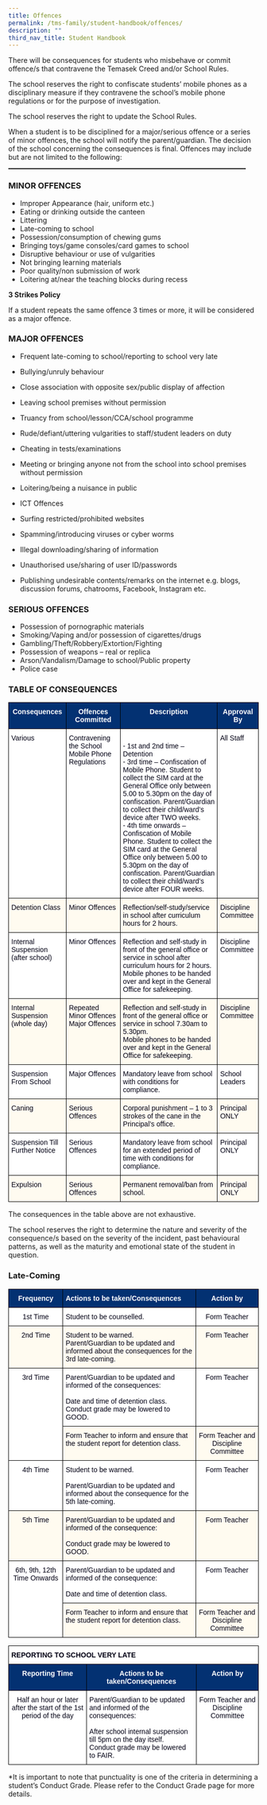 ```yaml
---
title: Offences
permalink: /tms-family/student-handbook/offences/
description: ""
third_nav_title: Student Handbook
---
```

There will be consequences for students who misbehave or commit offence/s that contravene the Temasek Creed and/or School Rules.

The school reserves the right to confiscate students’ mobile phones as a disciplinary measure if they contravene the school’s mobile phone regulations or for the purpose of investigation.

The school reserves the right to update the School Rules.

When a student is to be disciplined for a major/serious offence or a series of minor offences, the school will notify the parent/guardian. The decision of the school concerning the consequences is final. Offences may include but are not limited to the following:

<table style="margin: 0px; outline: 0px; padding: 0px; border-collapse: collapse; border: none;" cellpadding="0" cellspacing="0" border="0" class="MsoTableGrid"><tbody style="margin: 0px; outline: 0px; padding: 0px;"><tr style="margin: 0px; outline: 0px; padding: 0px;"><td style="margin: 0px; outline: 0px; padding: 0cm 5.4pt; width: 347.55pt;" valign="top" width="463"><p style="margin: 0cm; outline: 0px; padding: 0px; line-height: 12.4667px; font-size: 11pt; color: rgb(17, 17, 17); font-family: Calibri, sans-serif;" class="MsoNormal"><span style="margin: 0px; outline: 0px; padding: 0px; font-size: 6pt; line-height: 6.8px;"></span></p></td></tr></tbody></table>

### MINOR OFFENCES


*   Improper Appearance (hair, uniform etc.)
*   Eating or drinking outside the canteen
*   Littering
*   Late-coming to school
*   Possession/consumption of chewing gums
*   Bringing toys/game consoles/card games to school
*   Disruptive behaviour or use of vulgarities
*   Not bringing learning materials
*   Poor quality/non submission of work
*   Loitering at/near the teaching blocks during recess

**3 Strikes Policy**

If a student repeats the same offence 3 times or more, it will be considered as a major offence.

  
### MAJOR OFFENCES


*   Frequent late-coming to school/reporting to school very late
*   Bullying/unruly behaviour
*   Close association with opposite sex/public display of affection
*   Leaving school premises without permission
*   Truancy from school/lesson/CCA/school programme
*   Rude/defiant/uttering vulgarities to staff/student leaders on duty
*   Cheating in tests/examinations
*   Meeting or bringing anyone not from the school into school premises without permission
*   Loitering/being a nuisance in public
*   ICT Offences

*   Surfing restricted/prohibited websites
*   Spamming/introducing viruses or cyber worms
*   Illegal downloading/sharing of information
*   Unauthorised use/sharing of user ID/passwords
*   Publishing undesirable contents/remarks on the internet e.g. blogs, discussion forums, chatrooms, Facebook, Instagram etc.

  

### SERIOUS OFFENCES


*   Possession of pornographic materials
*   Smoking/Vaping and/or possession of cigarettes/drugs
*   Gambling/Theft/Robbery/Extortion/Fighting
*   Possession of weapons – real or replica
*   Arson/Vandalism/Damage to school/Public property
*   Police case

### TABLE OF CONSEQUENCES

<style type="text/css">
.tg  {border-collapse:collapse;border-spacing:0;}
.tg td{border-color:black;border-style:solid;border-width:1px;font-family:Arial, sans-serif;font-size:14px;
  overflow:hidden;padding:10px 5px;word-break:normal;}
.tg th{border-color:black;border-style:solid;border-width:1px;font-family:Arial, sans-serif;font-size:14px;
  font-weight:normal;overflow:hidden;padding:10px 5px;word-break:normal;}
.tg .tg-psm1{background-color:#033172;color:#FFF;font-weight:bold;text-align:center;vertical-align:top}
.tg .tg-2wh9{background-color:#FFF;color:#020014;text-align:left;vertical-align:top}
.tg .tg-pc3f{background-color:#FFFBF0;color:#020014;text-align:left;vertical-align:top}
</style>
<table class="tg">
<thead>
  <tr>
    <th class="tg-psm1">Consequences</th>
    <th class="tg-psm1">Offences Committed</th>
    <th class="tg-psm1">Description</th>
    <th class="tg-psm1">Approval By</th>
  </tr>
</thead>
<tbody>
  <tr>
    <td class="tg-2wh9"><span style="color:#020014">Various</span></td>
    <td class="tg-2wh9">Contravening the School Mobile Phone Regulations<br></td>
    <td class="tg-2wh9"><br>- 1st and 2nd time – Detention<br>- 3rd time – Confiscation of Mobile Phone. Student to collect the SIM card at the General Office only between 5.00 to 5.30pm on the day of confiscation. Parent/Guardian to collect their child/ward’s device after TWO weeks.<br>- 4th time onwards – Confiscation of Mobile Phone. Student to collect the SIM card at the General Office only between 5.00 to 5.30pm on the day of confiscation. Parent/Guardian to collect their child/ward’s device after FOUR weeks.</td>
    <td class="tg-2wh9">All Staff</td>
  </tr>
  <tr>
    <td class="tg-pc3f">Detention Class</td>
    <td class="tg-pc3f">Minor Offences</td>
    <td class="tg-pc3f">Reflection/self-study/service in school after curriculum hours for 2 hours.</td>
    <td class="tg-pc3f">Discipline Committee</td>
  </tr>
  <tr>
    <td class="tg-2wh9">Internal Suspension<br>(after school)</td>
    <td class="tg-2wh9">Minor Offences</td>
    <td class="tg-2wh9">Reflection and self-study in front of the general office or service in school after curriculum hours for 2 hours.<br>Mobile phones to be handed over and kept in the General Office for safekeeping.</td>
    <td class="tg-2wh9">Discipline Committee</td>
  </tr>
  <tr>
    <td class="tg-pc3f">Internal Suspension<br>(whole day)</td>
    <td class="tg-pc3f">Repeated Minor Offences<br>Major Offences</td>
    <td class="tg-pc3f">Reflection and self-study in front of the general office or service in school 7.30am to 5.30pm.<br>Mobile phones to be handed over and kept in the General Office for safekeeping.</td>
    <td class="tg-pc3f">Discipline Committee</td>
  </tr>
  <tr>
    <td class="tg-2wh9">Suspension From School</td>
    <td class="tg-2wh9">Major Offences</td>
    <td class="tg-2wh9">Mandatory leave from school with conditions for compliance.</td>
    <td class="tg-2wh9">School Leaders</td>
  </tr>
  <tr>
    <td class="tg-pc3f">Caning</td>
    <td class="tg-pc3f">Serious Offences</td>
    <td class="tg-pc3f">Corporal punishment – 1 to 3 strokes of the cane in the Principal’s office.</td>
    <td class="tg-pc3f">Principal ONLY</td>
  </tr>
  <tr>
    <td class="tg-2wh9">Suspension Till Further Notice</td>
    <td class="tg-2wh9">Serious Offences</td>
    <td class="tg-2wh9">Mandatory leave from school for an extended period of time with conditions for compliance.</td>
    <td class="tg-2wh9">Principal ONLY</td>
  </tr>
  <tr>
    <td class="tg-pc3f">Expulsion</td>
    <td class="tg-pc3f">Serious Offences</td>
    <td class="tg-pc3f">Permanent removal/ban from school.</td>
    <td class="tg-pc3f">Principal ONLY</td>
  </tr>
</tbody>
</table>

The consequences in the table above are not exhaustive.

The school reserves the right to determine the nature and severity of the consequence/s based on the severity of the incident, past behavioural patterns, as well as the maturity and emotional state of the student in question.

### Late-Coming

<style type="text/css">
.tg  {border-collapse:collapse;border-spacing:0;}
.tg td{border-color:black;border-style:solid;border-width:1px;font-family:Arial, sans-serif;font-size:14px;
  overflow:hidden;padding:10px 5px;word-break:normal;}
.tg th{border-color:black;border-style:solid;border-width:1px;font-family:Arial, sans-serif;font-size:14px;
  font-weight:normal;overflow:hidden;padding:10px 5px;word-break:normal;}
.tg .tg-psm1{background-color:#033172;color:#FFF;font-weight:bold;text-align:center;vertical-align:top}
.tg .tg-2wh9{background-color:#FFF;color:#020014;text-align:left;vertical-align:top}
.tg .tg-l3dr{background-color:#FFF;color:#020014;text-align:center;vertical-align:top}
.tg .tg-j9i1{background-color:#033172;color:#FFF;font-weight:bold;text-align:left;vertical-align:top}
.tg .tg-urk9{background-color:#FFFBF0;color:#020014;text-align:center;vertical-align:top}
.tg .tg-pc3f{background-color:#FFFBF0;color:#020014;text-align:left;vertical-align:top}
</style>
<table class="tg">
<thead>
  <tr>
    <th class="tg-psm1">Frequency</th>
    <th class="tg-j9i1">Actions to be taken/Consequences</th>
    <th class="tg-psm1">Action by</th>
  </tr>
</thead>
<tbody>
  <tr>
    <td class="tg-l3dr">1st Time</td>
    <td class="tg-2wh9">Student to be counselled.</td>
    <td class="tg-l3dr">Form Teacher</td>
  </tr>
  <tr>
    <td class="tg-urk9">2nd Time</td>
    <td class="tg-pc3f">Student to be warned.<br>Parent/Guardian to be updated and informed about the consequences for the 3rd late-coming.</td>
    <td class="tg-urk9">Form Teacher</td>
  </tr>
  <tr>
    <td rowspan="2" class="tg-l3dr">3rd Time</td>
    <td class="tg-2wh9">Parent/Guardian to be updated and informed of the consequences:<br><br>Date and time of detention class.<br>Conduct grade may be lowered to GOOD.<br></td>
    <td class="tg-l3dr">Form Teacher</td>
  </tr>
  <tr>
    <td class="tg-pc3f">Form Teacher to inform and ensure that the student report for detention class.</td>
    <td class="tg-urk9">Form Teacher and Discipline Committee</td>
  </tr>
  <tr>
    <td class="tg-l3dr">4th Time</td>
    <td class="tg-2wh9">Student to be warned.<br><br>Parent/Guardian to be updated and informed about the consequence for the 5th late-coming.<br></td>
    <td class="tg-l3dr">Form Teacher</td>
  </tr>
  <tr>
    <td class="tg-urk9">5th Time</td>
    <td class="tg-pc3f">Parent/Guardian to be updated and informed of the consequence:<br><br>Conduct grade may be lowered to GOOD.<br></td>
    <td class="tg-urk9">Form Teacher</td>
  </tr>
  <tr>
    <td rowspan="2" class="tg-l3dr">6th, 9th, 12th Time Onwards</td>
    <td class="tg-2wh9">Parent/Guardian to be updated and informed of the consequence:<br><br>Date and time of detention class.<br></td>
    <td class="tg-l3dr">Form Teacher</td>
  </tr>
  <tr>
    <td class="tg-pc3f">Form Teacher to inform and ensure that the student report for detention class.</td>
    <td class="tg-urk9">Form Teacher and Discipline Committee</td>
  </tr>
</tbody>
</table>

<style type="text/css">
.tg  {border-collapse:collapse;border-spacing:0;}
.tg td{border-color:black;border-style:solid;border-width:1px;font-family:Arial, sans-serif;font-size:14px;
  overflow:hidden;padding:10px 5px;word-break:normal;}
.tg th{border-color:black;border-style:solid;border-width:1px;font-family:Arial, sans-serif;font-size:14px;
  font-weight:normal;overflow:hidden;padding:10px 5px;word-break:normal;}
.tg .tg-psm1{background-color:#033172;color:#FFF;font-weight:bold;text-align:center;vertical-align:top}
.tg .tg-2wh9{background-color:#FFF;color:#020014;text-align:left;vertical-align:top}
.tg .tg-l3dr{background-color:#FFF;color:#020014;text-align:center;vertical-align:top}
.tg .tg-muaq{background-color:#FFF;color:#020014;font-weight:bold;text-align:left;vertical-align:top}
</style>
<table class="tg">
<thead>
  <tr>
    <th colspan="3" class="tg-muaq">REPORTING TO SCHOOL VERY LATE</th>
  </tr>
</thead>
<tbody>
  <tr>
    <td class="tg-psm1">Reporting Time</td>
    <td class="tg-psm1">Actions to be taken/Consequences</td>
    <td class="tg-psm1">Action by</td>
  </tr>
  <tr>
    <td class="tg-l3dr">Half an hour or later after the start of the 1st period of the day</td>
    <td class="tg-2wh9">Parent/Guardian to be updated and informed of the consequences:<br><br>After school internal suspension till 5pm on the day itself.<br>Conduct grade may be lowered to FAIR.<br></td>
    <td class="tg-l3dr">Form Teacher and Discipline Committee</td>
  </tr>
</tbody>
</table>

*It is important to note that punctuality is one of the criteria in determining a student’s Conduct Grade.
Please refer to the Conduct Grade page for more details.